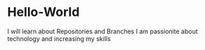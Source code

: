 # Hello-World
I will learn about Repositories and Branches
I am passionite about technology and increasing my skills

